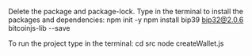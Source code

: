 Delete the package and package-lock.
Type in the terminal to install the packages and dependencies:
npm init -y
npm install bip39 bip32@2.0.6 bitcoinjs-lib --save

To run the project type in the terminal:
cd src
node createWallet.js
